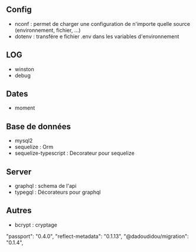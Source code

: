 ## Config
- nconf : permet de charger une configuration de n'importe quelle source (environnement, fichier, ...)
- dotenv : transfére e fichier .env dans les variables d'environnement

## LOG
- winston
- debug

## Dates
- moment

## Base de données
- mysql2
- sequelize : Orm
- sequelize-typescript : Decorateur pour sequelize

## Server
- graphql : schema de l'api
- typegql : Décorateurs pour graphql

## Autres
- bcrypt : cryptage




"passport": "0.4.0",
"reflect-metadata": "0.1.13",
"@dadoudidou/migration": "0.1.4",